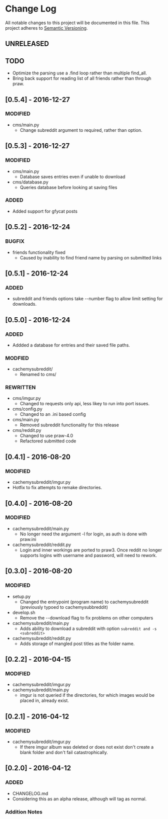 # Change Log
All notable changes to this project will be documented in this file.
This project adheres to [Semantic Versioning](http://semver.org/).

## UNRELEASED

## TODO
- Optimize the parsing use a .find loop rather than multiple find\_all.
- Bring back support for reading list of all friends rather than through praw.

## [0.5.4] - 2016-12-27
### MODIFIED
- cms/main.py
  - Change subreddit argument to required, rather than option.

## [0.5.3] - 2016-12-27
### MODIFIED
- cms/main.py
  - Database saves entries even if unable to download
- cms/database.py
  - Queries database before looking at saving files

### ADDED
- Added support for gfycat posts

## [0.5.2] - 2016-12-24
### BUGFIX
- friends functionality fixed
  - Caused by inability to find friend name by parsing on submitted links

## [0.5.1] - 2016-12-24
### ADDED
- subreddit and friends options take --number flag to allow limit setting for downloads.

## [0.5.0] - 2016-12-24
### ADDED
- Addded a database for entries and their saved file paths.

### MODFIED
- cachemysubreddit/
  - Renamed to cms/

### REWRITTEN
- cms/imgur.py
  - Changed to requests only api, less likey to run into port issues.
- cms/config.py
  - Changed to an .ini based config
- cms/main.py
  - Removed subreddit functionality for this release
- cms/reddit.py
  - Changed to use praw-4.0 
  - Refactored submitted code

## [0.4.1] - 2016-08-20
### MODIFIED
- cachemysubreddit/imgur.py
 - Hotfix to fix attempts to remake directories.

## [0.4.0] - 2016-08-20
### MODIFIED
- cachemysubreddit/main.py
  - No longer need the argument -l for login, as auth is done with praw.ini
- cachemysubreddit/reddit.py
  - Login and inner workings are ported to praw3. Once reddit no longer supports logins with username and password, will need to rework.

## [0.3.0] - 2016-08-20
### MODIFIED
- setup.py 
  - Changed the entrypoint (program name) to cachemysubreddit (previously typoed to cachemysubbreddit)
- develop.sh
  - Remove the --download flag to fix problems on other computers
- cachemysubreddit/main.py
  - Adds ability to download a subreddit with option `subreddit and -s <subreddit>`
- cachemysubreddit/reddit.py
  - Adds storage of mangled post titles as the folder name.

## [0.2.2] - 2016-04-15
### MODIFIED
- cachemysubreddit/imgur.py
- cachemysubreddit/main.py
  - imgur is not queried if the directories, for which images would be placed in, already exist.


## [0.2.1] - 2016-04-12
### MODIFIED
- cachemysubreddit/imgur.py
  - If there imgur album was deleted or does not exist don't create a blank folder and don't fail catastrophically.

## [0.2.0] - 2016-04-12
### ADDED
- CHANGELOG.md
- Considering this as an alpha release, although will tag as normal.

### Addition Notes
